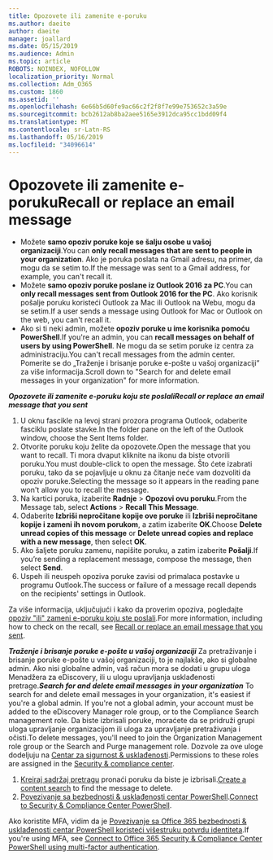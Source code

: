 ```yaml
---
title: Opozovete ili zamenite e-poruku
ms.author: daeite
author: daeite
manager: joallard
ms.date: 05/15/2019
ms.audience: Admin
ms.topic: article
ROBOTS: NOINDEX, NOFOLLOW
localization_priority: Normal
ms.collection: Adm_O365
ms.custom: 1860
ms.assetid: ''
ms.openlocfilehash: 6e66b5d60fe9ac66c2f2f8f7e99e753652c3a59e
ms.sourcegitcommit: bcb2612ab8ba2aee5165e3912dca95cc1bdd09f4
ms.translationtype: MT
ms.contentlocale: sr-Latn-RS
ms.lasthandoff: 05/16/2019
ms.locfileid: "34096614"
---
```

# <a name="recall-or-replace-an-email-message"></a><span data-ttu-id="4f2b9-102">Opozovete ili zamenite e-poruku</span><span class="sxs-lookup"><span data-stu-id="4f2b9-102">Recall or replace an email message</span></span>

- <span data-ttu-id="4f2b9-103">Možete **samo opoziv poruke koje se šalju osobe u vašoj organizaciji**.</span><span class="sxs-lookup"><span data-stu-id="4f2b9-103">You can **only recall messages that are sent to people in your organization**.</span></span> <span data-ttu-id="4f2b9-104">Ako je poruka poslata na Gmail adresu, na primer, da mogu da se setim to.</span><span class="sxs-lookup"><span data-stu-id="4f2b9-104">If the message was sent to a Gmail address, for example, you can't recall it.</span></span>
- <span data-ttu-id="4f2b9-105">Možete **samo opoziv poruke poslane iz Outlook 2016 za PC**.</span><span class="sxs-lookup"><span data-stu-id="4f2b9-105">You can **only recall messages sent from Outlook 2016 for the PC**.</span></span> <span data-ttu-id="4f2b9-106">Ako korisnik pošalje poruku koristeći Outlook za Mac ili Outlook na Webu, mogu da se setim.</span><span class="sxs-lookup"><span data-stu-id="4f2b9-106">If a user sends a message using Outlook for Mac or Outlook on the web, you can't recall it.</span></span>
- <span data-ttu-id="4f2b9-107">Ako si ti neki admin, možete **opoziv poruke u ime korisnika pomoću PowerShell**.</span><span class="sxs-lookup"><span data-stu-id="4f2b9-107">If you're an admin, you can **recall messages on behalf of users by using PowerShell**.</span></span> <span data-ttu-id="4f2b9-108">Ne mogu da se setim poruke iz centra za administraciju.</span><span class="sxs-lookup"><span data-stu-id="4f2b9-108">You can't recall messages from the admin center.</span></span> <span data-ttu-id="4f2b9-109">Pomerite se do „Traženje i brisanje poruke e-pošte u vašoj organizaciji” za više informacija.</span><span class="sxs-lookup"><span data-stu-id="4f2b9-109">Scroll down to "Search for and delete email messages in your organization" for more information.</span></span>

<span data-ttu-id="4f2b9-110">***Opozovete ili zamenite e-poruku koju ste poslali***</span><span class="sxs-lookup"><span data-stu-id="4f2b9-110">***Recall or replace an email message that you sent***</span></span>
1. <span data-ttu-id="4f2b9-111">U oknu fascikle na levoj strani prozora programa Outlook, odaberite fasciklu poslate stavke.</span><span class="sxs-lookup"><span data-stu-id="4f2b9-111">In the folder pane on the left of the Outlook window, choose the Sent Items folder.</span></span>
2. <span data-ttu-id="4f2b9-112">Otvorite poruku koju želite da opozovete.</span><span class="sxs-lookup"><span data-stu-id="4f2b9-112">Open the message that you want to recall.</span></span> <span data-ttu-id="4f2b9-113">Ti mora dvaput kliknite na ikonu da biste otvorili poruku.</span><span class="sxs-lookup"><span data-stu-id="4f2b9-113">You must double-click to open the message.</span></span> <span data-ttu-id="4f2b9-114">Što ćete izabrati poruku, tako da se pojavljuje u oknu za čitanje neće vam dozvoliti da opoziv poruke.</span><span class="sxs-lookup"><span data-stu-id="4f2b9-114">Selecting the message so it appears in the reading pane won't allow you to recall the message.</span></span>
3. <span data-ttu-id="4f2b9-115">Na kartici poruka, izaberite **Radnje** > **Opozovi ovu poruku**.</span><span class="sxs-lookup"><span data-stu-id="4f2b9-115">From the Message tab, select **Actions** > **Recall This Message**.</span></span>
4. <span data-ttu-id="4f2b9-116">Odaberite **Izbriši nepročitane kopije ove poruke** ili **Izbriši nepročitane kopije i zameni ih novom porukom**, a zatim izaberite **OK**.</span><span class="sxs-lookup"><span data-stu-id="4f2b9-116">Choose **Delete unread copies of this message** or **Delete unread copies and replace with a new message**, then select **OK**.</span></span>
5. <span data-ttu-id="4f2b9-117">Ako šaljete poruku zamenu, napišite poruku, a zatim izaberite **Pošalji**.</span><span class="sxs-lookup"><span data-stu-id="4f2b9-117">If you’re sending a replacement message, compose the message, then select **Send**.</span></span>
6. <span data-ttu-id="4f2b9-118">Uspeh ili neuspeh opoziva poruke zavisi od primalaca postavke u programu Outlook.</span><span class="sxs-lookup"><span data-stu-id="4f2b9-118">The success or failure of a message recall depends on the recipients' settings in Outlook.</span></span> 

<span data-ttu-id="4f2b9-119">Za više informacija, uključujući i kako da proverim opoziva, pogledajte [opoziv "ili" zameni e-poruku koju ste poslali](https://support.office.com/article/35027f88-d655-4554-b4f8-6c0729a723a0).</span><span class="sxs-lookup"><span data-stu-id="4f2b9-119">For more information, including how to check on the recall, see [Recall or replace an email message that you sent](https://support.office.com/article/35027f88-d655-4554-b4f8-6c0729a723a0).</span></span>

<span data-ttu-id="4f2b9-120">***Traženje i brisanje poruke e-pošte u vašoj organizaciji*** Za pretraživanje i brisanje poruke e-pošte u vašoj organizaciji, to je najlakše, ako si globalne admin. Ako nisi globalne admin, vaš račun mora se dodati u grupu uloga Menadžera za eDiscovery, ili u ulogu upravljanja usklađenosti pretrage.</span><span class="sxs-lookup"><span data-stu-id="4f2b9-120">***Search for and delete email messages in your organization*** To search for and delete email messages in your organization, it's easiest if you're a global admin. If you're not a global admin, your account must be added to the eDiscovery Manager role group, or to the Compliance Search management role.</span></span> <span data-ttu-id="4f2b9-121">Da biste izbrisali poruke, moraćete da se pridruži grupi uloga upravljanje organizacijom ili uloga za upravljanje pretraživanja i očisti.</span><span class="sxs-lookup"><span data-stu-id="4f2b9-121">To delete messages, you'll need to join the Organization Management role group or the Search and Purge management role.</span></span> <span data-ttu-id="4f2b9-122">Dozvole za ove uloge dodeljuju na [Centar za sigurnost & usklađenosti](https://protection.office.com/).</span><span class="sxs-lookup"><span data-stu-id="4f2b9-122">Permissions to these roles are assigned in the [Security & compliance center](https://protection.office.com/).</span></span>

1. <span data-ttu-id="4f2b9-123">[Kreiraj sadržaj pretragu](https://docs.microsoft.com/en-us/office365/securitycompliance/content-search) pronaći poruku da biste je izbrisali.</span><span class="sxs-lookup"><span data-stu-id="4f2b9-123">[Create a content search](https://docs.microsoft.com/en-us/office365/securitycompliance/content-search) to find the message to delete.</span></span>
2. <span data-ttu-id="4f2b9-124">[Povezivanje sa bezbednosti & usklađenosti centar PowerShell](https://docs.microsoft.com/en-us/powershell/exchange/office-365-scc/connect-to-scc-powershell/connect-to-scc-powershell?view=exchange-ps).</span><span class="sxs-lookup"><span data-stu-id="4f2b9-124">[Connect to Security & Compliance Center PowerShell](https://docs.microsoft.com/en-us/powershell/exchange/office-365-scc/connect-to-scc-powershell/connect-to-scc-powershell?view=exchange-ps).</span></span> 

<span data-ttu-id="4f2b9-125">Ako koristite MFA, vidim da je [Povezivanje sa Office 365 bezbednosti & usklađenosti centar PowerShell koristeći višestruku potvrdu identiteta](https://docs.microsoft.com/en-us/powershell/exchange/office-365-scc/connect-to-scc-powershell/mfa-connect-to-scc-powershell?view=exchange-ps).</span><span class="sxs-lookup"><span data-stu-id="4f2b9-125">If you're using MFA, see [Connect to Office 365 Security & Compliance Center PowerShell using multi-factor authentication](https://docs.microsoft.com/en-us/powershell/exchange/office-365-scc/connect-to-scc-powershell/mfa-connect-to-scc-powershell?view=exchange-ps).</span></span> 